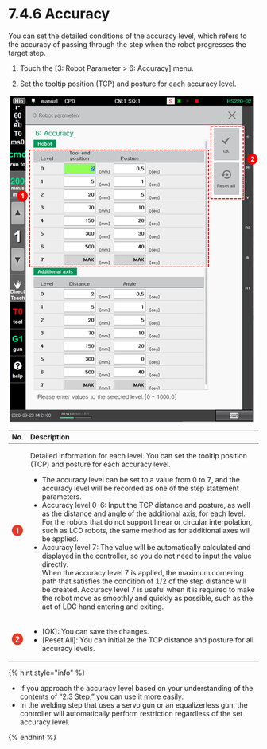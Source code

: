# 7.4.6 Accuracy

You can set the detailed conditions of the accuracy level, which refers to the accuracy of passing through the step when the robot progresses the target step.

1.	Touch the \[3: Robot Parameter &gt; 6: Accuracy\] menu.

2.	Set the tooltip position \(TCP\) and posture for each accuracy level.

![](../../.gitbook/assets/image%20%28479%29.png)



<table>
  <thead>
    <tr>
      <th style="text-align:left">No.</th>
      <th style="text-align:left">Description</th>
    </tr>
  </thead>
  <tbody>
    <tr>
      <td style="text-align:left">
        <img src="../../.gitbook/assets/c1.png" alt/>
      </td>
      <td style="text-align:left">
        <p>Detailed information for each level. You can set the tooltip position
          (TCP) and posture for each accuracy level.</p>
        <ul>
          <li>The accuracy level can be set to a value from 0 to 7, and the accuracy
            level will be recorded as one of the step statement parameters.</li>
          <li>Accuracy level 0&#x2013;6: Input the TCP distance and posture, as well
            as the distance and angle of the additional axis, for each level.
            <br />For the robots that do not support linear or circular interpolation, such
            as LCD robots, the same method as for additional axes will be applied.</li>
          <li>Accuracy level 7: The value will be automatically calculated and displayed
            in the controller, so you do not need to input the value directly.
            <br />When the accuracy level 7 is applied, the maximum cornering path that
            satisfies the condition of 1/2 of the step distance will be created. Accuracy
            level 7 is useful when it is required to make the robot move as smoothly
            and quickly as possible, such as the act of LDC hand entering and exiting.</li>
        </ul>
      </td>
    </tr>
    <tr>
      <td style="text-align:left">
        <img src="../../.gitbook/assets/c2.png" alt/>
      </td>
      <td style="text-align:left">
        <ul>
          <li>[OK]: You can save the changes.</li>
          <li>[Reset All]: You can initialize the TCP distance and posture for all accuracy
            levels.</li>
        </ul>
      </td>
    </tr>
  </tbody>
</table>

{% hint style="info" %}
* If you approach the accuracy level based on your understanding of the contents of “2.3 Step,” you can use it more easily.
* In the welding step that uses a servo gun or an equalizerless gun, the controller will automatically perform restriction regardless of the set accuracy level. 


{% endhint %}



